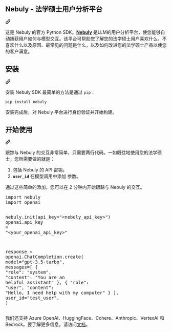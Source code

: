 <div class="Box-sc-g0xbh4-0 bJMeLZ js-snippet-clipboard-copy-unpositioned" data-hpc="true"><article class="markdown-body entry-content container-lg" itemprop="text"><div class="markdown-heading" dir="auto"><h1 tabindex="-1" class="heading-element" dir="auto"><font style="vertical-align: inherit;"><font style="vertical-align: inherit;">Nebuly - 法学硕士用户分析平台</font></font></h1><a id="user-content-nebuly---the-user-analytics-platform-for-llms" class="anchor" aria-label="永久链接：Nebuly - 基于大模型的用户分析平台" href="#nebuly---the-user-analytics-platform-for-llms"><svg class="octicon octicon-link" viewBox="0 0 16 16" version="1.1" width="16" height="16" aria-hidden="true"><path d="m7.775 3.275 1.25-1.25a3.5 3.5 0 1 1 4.95 4.95l-2.5 2.5a3.5 3.5 0 0 1-4.95 0 .751.751 0 0 1 .018-1.042.751.751 0 0 1 1.042-.018 1.998 1.998 0 0 0 2.83 0l2.5-2.5a2.002 2.002 0 0 0-2.83-2.83l-1.25 1.25a.751.751 0 0 1-1.042-.018.751.751 0 0 1-.018-1.042Zm-4.69 9.64a1.998 1.998 0 0 0 2.83 0l1.25-1.25a.751.751 0 0 1 1.042.018.751.751 0 0 1 .018 1.042l-1.25 1.25a3.5 3.5 0 1 1-4.95-4.95l2.5-2.5a3.5 3.5 0 0 1 4.95 0 .751.751 0 0 1-.018 1.042.751.751 0 0 1-1.042.018 1.998 1.998 0 0 0-2.83 0l-2.5 2.5a1.998 1.998 0 0 0 0 2.83Z"></path></svg></a></div>
<p dir="auto"><font style="vertical-align: inherit;"><font style="vertical-align: inherit;">这是 Nebuly 的官方 Python SDK。</font></font><strong><a href="https://www.nebuly.com/" rel="nofollow"><font style="vertical-align: inherit;"><font style="vertical-align: inherit;">Nebuly</font></font></a></strong><font style="vertical-align: inherit;"><font style="vertical-align: inherit;">&nbsp;是LLM的用户分析平台，使您能够自动捕获用户如何与模型交互。该平台可帮助您了解您的法学硕士用户喜欢什么、不喜欢什么以及原因、最常见的问题是什么，以及如何改进您的法学硕士产品以使您的客户满意。</font></font></p>
<div class="markdown-heading" dir="auto"><h2 tabindex="-1" class="heading-element" dir="auto"><font style="vertical-align: inherit;"><font style="vertical-align: inherit;">安装</font></font></h2><a id="user-content-installation" class="anchor" aria-label="永久链接：安装" href="#installation"><svg class="octicon octicon-link" viewBox="0 0 16 16" version="1.1" width="16" height="16" aria-hidden="true"><path d="m7.775 3.275 1.25-1.25a3.5 3.5 0 1 1 4.95 4.95l-2.5 2.5a3.5 3.5 0 0 1-4.95 0 .751.751 0 0 1 .018-1.042.751.751 0 0 1 1.042-.018 1.998 1.998 0 0 0 2.83 0l2.5-2.5a2.002 2.002 0 0 0-2.83-2.83l-1.25 1.25a.751.751 0 0 1-1.042-.018.751.751 0 0 1-.018-1.042Zm-4.69 9.64a1.998 1.998 0 0 0 2.83 0l1.25-1.25a.751.751 0 0 1 1.042.018.751.751 0 0 1 .018 1.042l-1.25 1.25a3.5 3.5 0 1 1-4.95-4.95l2.5-2.5a3.5 3.5 0 0 1 4.95 0 .751.751 0 0 1-.018 1.042.751.751 0 0 1-1.042.018 1.998 1.998 0 0 0-2.83 0l-2.5 2.5a1.998 1.998 0 0 0 0 2.83Z"></path></svg></a></div>
<p dir="auto"><font style="vertical-align: inherit;"><font style="vertical-align: inherit;">安装 Nebuly SDK 最简单的方法是通过&nbsp;</font></font><code>pip</code><font style="vertical-align: inherit;"><font style="vertical-align: inherit;">：</font></font></p>
<div class="snippet-clipboard-content notranslate position-relative overflow-auto"><pre class="notranslate"><code>pip install nebuly
</code></pre><div class="zeroclipboard-container">
  
  </div></div>
<p dir="auto"><font style="vertical-align: inherit;"><font style="vertical-align: inherit;">安装完成后，对 Nebuly 平台进行身份验证并开始构建。</font></font></p>
<div class="markdown-heading" dir="auto"><h2 tabindex="-1" class="heading-element" dir="auto"><font style="vertical-align: inherit;"><font style="vertical-align: inherit;">开始使用</font></font></h2><a id="user-content-get-started" class="anchor" aria-label="永久链接：开始吧" href="#get-started"><svg class="octicon octicon-link" viewBox="0 0 16 16" version="1.1" width="16" height="16" aria-hidden="true"><path d="m7.775 3.275 1.25-1.25a3.5 3.5 0 1 1 4.95 4.95l-2.5 2.5a3.5 3.5 0 0 1-4.95 0 .751.751 0 0 1 .018-1.042.751.751 0 0 1 1.042-.018 1.998 1.998 0 0 0 2.83 0l2.5-2.5a2.002 2.002 0 0 0-2.83-2.83l-1.25 1.25a.751.751 0 0 1-1.042-.018.751.751 0 0 1-.018-1.042Zm-4.69 9.64a1.998 1.998 0 0 0 2.83 0l1.25-1.25a.751.751 0 0 1 1.042.018.751.751 0 0 1 .018 1.042l-1.25 1.25a3.5 3.5 0 1 1-4.95-4.95l2.5-2.5a3.5 3.5 0 0 1 4.95 0 .751.751 0 0 1-.018 1.042.751.751 0 0 1-1.042.018 1.998 1.998 0 0 0-2.83 0l-2.5 2.5a1.998 1.998 0 0 0 0 2.83Z"></path></svg></a></div>
<p dir="auto"><font style="vertical-align: inherit;"><font style="vertical-align: inherit;">跟踪与 Nebuly 的交互非常简单，只需要两行代码。一如既往地使用您的法学硕士，您所需要做的就是：</font></font></p>
<ol dir="auto">
<li><font style="vertical-align: inherit;"><font style="vertical-align: inherit;">包括 Nebuly 的 API 密钥。</font></font></li>
<li><font style="vertical-align: inherit;"></font><strong><code>user_id</code></strong><font style="vertical-align: inherit;"><font style="vertical-align: inherit;">&nbsp;在模型调用中</font><font style="vertical-align: inherit;">添加&nbsp;参数。</font></font></li>
</ol>
<p dir="auto"><font style="vertical-align: inherit;"><font style="vertical-align: inherit;">通过这些简单的添加，您可以在 2 分钟内开始跟踪与 Nebuly 的交互。</font></font></p>
<div class="highlight highlight-source-python notranslate position-relative overflow-auto" dir="auto"><pre><span class="pl-k">import</span> <span class="pl-s1">nebuly</span>
<span class="pl-k">import</span> <span class="pl-s1">openai</span>

<span class="pl-s1">nebuly</span>.<span class="pl-en">init</span>(<span class="pl-s1">api_key</span><span class="pl-c1">=</span><span class="pl-s">"&lt;nebuly_api_key&gt;"</span>)
<span class="pl-s1">openai</span>.<span class="pl-s1">api_key</span> <span class="pl-c1">=</span> <span class="pl-s">"&lt;your_openai_api_key&gt;"</span>

<span class="pl-s1">response</span> <span class="pl-c1">=</span> <span class="pl-s1">openai</span>.<span class="pl-v">ChatCompletion</span>.<span class="pl-en">create</span>(
    <span class="pl-s1">model</span><span class="pl-c1">=</span><span class="pl-s">"gpt-3.5-turbo"</span>,
    <span class="pl-s1">messages</span><span class="pl-c1">=</span>[
        {
            <span class="pl-s">"role"</span>: <span class="pl-s">"system"</span>,
            <span class="pl-s">"content"</span>: <span class="pl-s">"You are an helpful assistant"</span>
        },
        {
            <span class="pl-s">"role"</span>: <span class="pl-s">"user"</span>,
            <span class="pl-s">"content"</span>: <span class="pl-s">"Hello, I need help with my computer"</span>
        }
    ],
    <span class="pl-s1">user_id</span><span class="pl-c1">=</span><span class="pl-s">"test_user"</span>,
)</pre><div class="zeroclipboard-container">
    
  </div></div>
<p dir="auto"><font style="vertical-align: inherit;"><font style="vertical-align: inherit;">我们还支持 Azure OpenAI、HuggingFace、Cohere、Anthropic、VertexAI 和 Bedrock。要了解更多信息，请访问</font></font><a href="https://docs.nebuly.com/welcome/overview" rel="nofollow"><font style="vertical-align: inherit;"><font style="vertical-align: inherit;">文档</font></font></a><font style="vertical-align: inherit;"><font style="vertical-align: inherit;">。</font></font></p>
</article></div>
